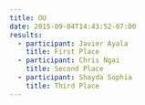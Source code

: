 ```yaml
---
title: OU
date: 2015-09-04T14:43:52-07:00
results:
  - participant: Javier Ayala
    title: First Place
  - participant: Chris Ngai
    title: Second Place
  - participant: Shayda Sophia
    title: Third Place
---
```


